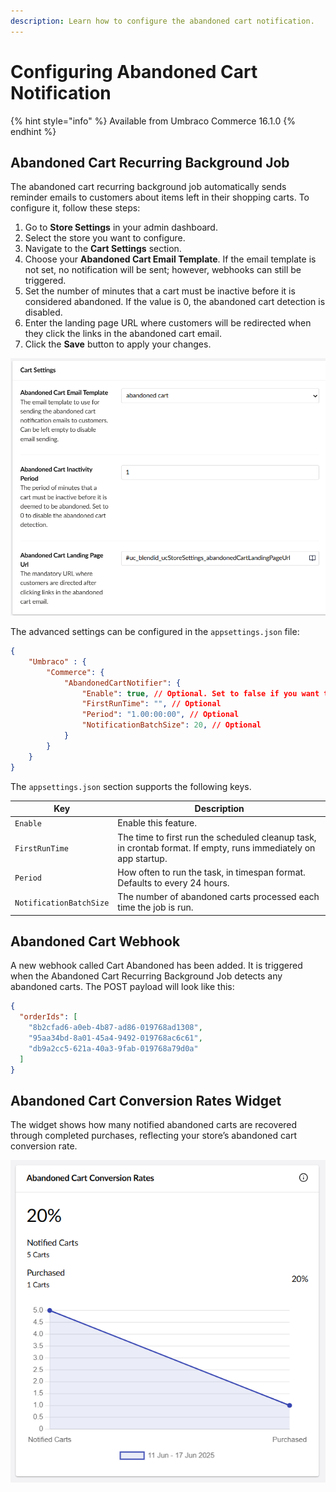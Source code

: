 ```yaml
---
description: Learn how to configure the abandoned cart notification.
---
```


# Configuring Abandoned Cart Notification

{% hint style="info" %}
Available from Umbraco Commerce 16.1.0
{% endhint %}

## Abandoned Cart Recurring Background Job

The abandoned cart recurring background job automatically sends reminder emails to customers about items left in their shopping carts. To configure it, follow these steps:
1. Go to **Store Settings** in your admin dashboard.
2. Select the store you want to configure.
3. Navigate to the **Cart Settings** section.
4. Choose your **Abandoned Cart Email Template**. If the email template is not set, no notification will be sent; however, webhooks can still be triggered.
5. Set the number of minutes that a cart must be inactive before it is considered abandoned. If the value is 0, the abandoned cart detection is disabled.
6. Enter the landing page URL where customers will be redirected when they click the links in the abandoned cart email.
7. Click the **Save** button to apply your changes.

![store notification settings](images/configuring-abandoned-cart-notification/store-notification-settings.png)


The advanced settings can be configured in the `appsettings.json` file:

```json
{
    "Umbraco" : {
        "Commerce": {
            "AbandonedCartNotifier": {
                "Enable": true, // Optional. Set to false if you want to disable the recurring background job
                "FirstRunTime": "", // Optional
                "Period": "1.00:00:00", // Optional
                "NotificationBatchSize": 20, // Optional
            }
        }
    }
}
```

The `appsettings.json` section supports the following keys.

| Key | Description |
| -- | -- |
| `Enable` | Enable this feature.
| `FirstRunTime` | The time to first run the scheduled cleanup task, in crontab format. If empty, runs immediately on app startup. |
| `Period` | How often to run the task, in timespan format. Defaults to every 24 hours. |
| `NotificationBatchSize` | The number of abandoned carts processed each time the job is run. |

## Abandoned Cart Webhook
A new webhook called Cart Abandoned has been added. It is triggered when the Abandoned Cart Recurring Background Job detects any abandoned carts. The POST payload will look like this:
```json
{
  "orderIds": [
    "8b2cfad6-a0eb-4b87-ad86-019768ad1308",
    "95aa34bd-8a01-45a4-9492-019768ac6c61",
    "db9a2cc5-621a-40a3-9fab-019768a79d0a"
  ]
}
```

## Abandoned Cart Conversion Rates Widget

The widget shows how many notified abandoned carts are recovered through completed purchases, reflecting your store’s abandoned cart conversion rate.

![Abandoned cart conversion rates widget](images/configuring-abandoned-cart-notification/abandoned-cart-conversion-rates-widget.png)
